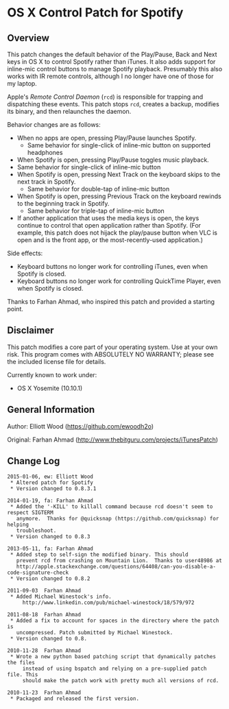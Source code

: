 OS X Control Patch for Spotify
==============================

Overview
--------
This patch changes the default behavior of the Play/Pause, Back and Next keys in
OS X to control Spotify rather than iTunes.  It also adds support for inline-mic
control buttons to manage Spotify playback.  Presumably this also works with IR
remote controls, although I no longer have one of those for my laptop.

Apple's _Remote Control Daemon_ (`rcd`) is responsible for trapping and
dispatching these events.  This patch stops `rcd`, creates a backup, modifies its
binary, and then relaunches the daemon.

Behavior changes are as follows:
* When no apps are open, pressing Play/Pause launches Spotify.
  * Same behavior for single-click of inline-mic button on supported headphones
* When Spotify is open, pressing Play/Pause toggles music playback.
* Same behavior for single-click of inline-mic button
* When Spotify is open, pressing Next Track on the keyboard skips to the next
  track in Spotify.
  * Same behavior for double-tap of inline-mic button
* When Spotify is open, pressing Previous Track on the keyboard rewinds to the
  beginning track in Spotify.
  * Same behavior for triple-tap of inline-mic button
* If another application that uses the media keys is open, the keys continue to
  control that open application rather than Spotify.  (For example, this patch
  does not hijack the play/pause button when VLC is open and is the front app,
  or the most-recently-used application.)

Side effects:
* Keyboard buttons no longer work for controlling iTunes, even when Spotify is
  closed.
* Keyboard buttons no longer work for controlling QuickTime Player, even when
  Spotify is closed.

Thanks to Farhan Ahmad, who inspired this patch and provided a starting point.


Disclaimer
----------

This patch modifies a core part of your operating system.  Use at your own risk.
This program comes with ABSOLUTELY NO WARRANTY; please see the included license
file for details.

Currently known to work under:

* OS X Yosemite (10.10.1)


General Information
-------------------

Author: Elliott Wood (<https://github.com/ewoodh2o>)

Original: Farhan Ahmad (<http://www.thebitguru.com/projects/iTunesPatch>)


Change Log
----------
    2015-01-06, ew: Elliott Wood
     * Altered patch for Spotify
     * Version changed to 0.8.3.1

    2014-01-19, fa: Farhan Ahmad
     * Added the '-KILL' to killall command because rcd doesn't seem to respect SIGTERM
       anymore.  Thanks for @quicksnap (https://github.com/quicksnap) for helping
       troubleshoot.
     * Version changed to 0.8.3

    2013-05-11, fa: Farhan Ahmad
     * Added step to self-sign the modified binary. This should
       prevent rcd from crashing on Mountain Lion.  Thanks to user48986 at
       http://apple.stackexchange.com/questions/64408/can-you-disable-a-code-signature-check
     * Version changed to 0.8.2

    2011-09-03	Farhan Ahmad
     * Added Michael Winestock's info.
	     http://www.linkedin.com/pub/michael-winestock/18/579/972

    2011-08-18	Farhan Ahmad
     * Added a fix to account for spaces in the directory where the patch is
       uncompressed. Patch submitted by Michael Winestock.
     * Version changed to 0.8.

    2010-11-28	Farhan Ahmad
     * Wrote a new python based patching script that dynamically patches the files
    	 instead of using bspatch and relying on a pre-supplied patch file. This
    	 should make the patch work with pretty much all versions of rcd.

    2010-11-23	Farhan Ahmad
     * Packaged and released the first version.


